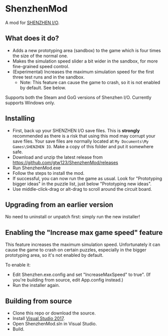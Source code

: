 ﻿# ShenzhenMod

A mod for [SHENZHEN I/O](http://www.zachtronics.com/shenzhen-io/).

## What does it do?

* Adds a new prototyping area (sandbox) to the game which is four times the size of the normal one.
* Makes the simulation speed slider a bit wider in the sandbox, for more fine-grained speed control.
* (Experimental) Increases the maximum simulation speed for the first three test runs and in the sandbox.
  * Note: This feature can cause the game to crash, so it is not enabled by default. See below.

Supports both the Steam and GoG versions of Shenzhen I/O. Currently supports Windows only.

## Installing

* First, back up your SHENZHEN I/O save files. This is **strongly** recommended as there is a risk that using this mod may corrupt your save files. Your save files are normally located at ```My Documents\My Games\SHENZHEN IO```. Make a copy of this folder and put it somewhere safe.
* Download and unzip the latest release from https://github.com/gtw123/ShenzhenMod/releases
* Run ShenzhenMod.exe
* Follow the steps to install the mod.
* If successful, you can now run the game as usual. Look for "Prototyping bigger ideas" in the puzzle list, just below "Prototyping new ideas".
* Use middle-click-drag or alt-drag to scroll around the circuit board.

## Upgrading from an earlier version

No need to uninstall or unpatch first: simply run the new installer!

## Enabling the "Increase max game speed" feature

This feature increases the maximum simulation speed. Unfortunately it can cause the game to crash on certain puzzles, especially in the bigger prototyping area, so it's not enabled by default.

To enable it:
* Edit Shenzhen.exe.config and set "IncreaseMaxSpeed" to true". (If you're building from source, edit App.config instead.)
* Run the installer again.

## Building from source

* Clone this repo or download the source.
* Install [Visual Studio 2017](https://www.visualstudio.com/downloads/).
* Open ShenzhenMod.sln in Visual Studio.
* Build.
